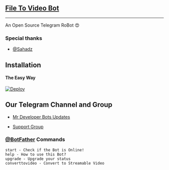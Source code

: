 ## [File To Video Bot](https://telegram.dog/)
---

An Open Source Telegram RoBot  😍

### Special thanks

* [@Sahadz](https://github.com/sahadz)

## Installation

#### The Easy Way

[![Deploy](https://www.herokucdn.com/deploy/button.svg)](https://heroku.com/deploy?template=https://github.com/MrBotDeveloper/forcesubtest/tree/master)

## Our Telegram Channel and Group

* [Mr Developer Bots Updates](https://telegram.dog/Mr_Bot_Developer)

* [Support Group](https://telegram.dog/Mr_Developer_Support)


### [@BotFather](https://telegram.dog/BotFather) Commands

```
start - Check if the Bot is Online!
help - How to use this Bot?
upgrade - Upgrade your status
converttovideo - Convert to Streamable Video
```

